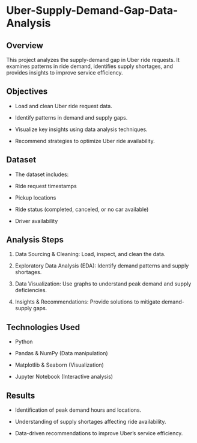 # Uber-Supply-Demand-Gap-Data-Analysis

## Overview

This project analyzes the supply-demand gap in Uber ride requests. It examines patterns in ride demand, identifies supply shortages, and provides insights to improve service efficiency.

## Objectives

- Load and clean Uber ride request data.

- Identify patterns in demand and supply gaps.

- Visualize key insights using data analysis techniques.

- Recommend strategies to optimize Uber ride availability.

## Dataset

- The dataset includes:

- Ride request timestamps

- Pickup locations

- Ride status (completed, canceled, or no car available)

- Driver availability

## Analysis Steps

1. Data Sourcing & Cleaning: Load, inspect, and clean the data.

2. Exploratory Data Analysis (EDA): Identify demand patterns and supply shortages.

3. Data Visualization: Use graphs to understand peak demand and supply deficiencies.

4. Insights & Recommendations: Provide solutions to mitigate demand-supply gaps.

## Technologies Used

- Python

- Pandas & NumPy (Data manipulation)

- Matplotlib & Seaborn (Visualization)

- Jupyter Notebook (Interactive analysis)

## Results

- Identification of peak demand hours and locations.

- Understanding of supply shortages affecting ride availability.

- Data-driven recommendations to improve Uber’s service efficiency.

